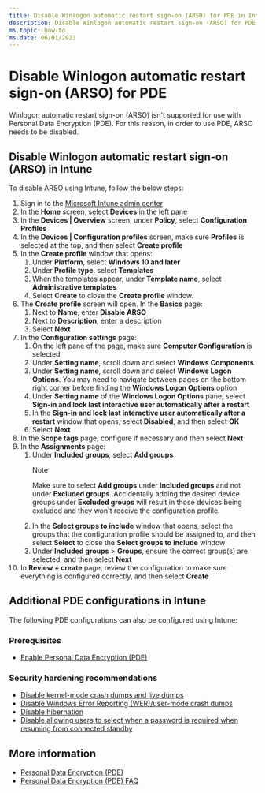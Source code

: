 ```yaml
---
title: Disable Winlogon automatic restart sign-on (ARSO) for PDE in Intune
description: Disable Winlogon automatic restart sign-on (ARSO) for PDE in Intune
ms.topic: how-to
ms.date: 06/01/2023
---
```


# Disable Winlogon automatic restart sign-on (ARSO) for PDE

Winlogon automatic restart sign-on (ARSO) isn't supported for use with Personal Data Encryption (PDE). For this reason, in order to use PDE, ARSO needs to be disabled.

## Disable Winlogon automatic restart sign-on (ARSO) in Intune

To disable ARSO using Intune, follow the below steps:

1. Sign in to the [Microsoft Intune admin center](https://go.microsoft.com/fwlink/?linkid=2109431)
1. In the **Home** screen, select **Devices** in the left pane
1. In the **Devices | Overview** screen, under **Policy**, select **Configuration Profiles**
1. In the **Devices | Configuration profiles** screen, make sure **Profiles** is selected at the top, and then select **Create profile**
1. In the **Create profile** window that opens:
   1. Under **Platform**, select **Windows 10 and later**
   1. Under **Profile type**, select **Templates**
   1. When the templates appear, under **Template name**, select **Administrative templates**
   1. Select **Create** to close the **Create profile** window.
1. The **Create profile** screen will open. In the **Basics** page:
   1. Next to **Name**, enter **Disable ARSO**
   1. Next to **Description**, enter a description
   1. Select **Next**
1. In the **Configuration settings** page:
   1. On the left pane of the page, make sure **Computer Configuration** is selected
   1. Under **Setting name**, scroll down and select **Windows Components**
   1. Under **Setting name**, scroll down and select **Windows Logon Options**. You may need to navigate between pages on the bottom right corner before finding the **Windows Logon Options** option
   1. Under **Setting name** of the **Windows Logon Options** pane, select **Sign-in and lock last interactive user automatically after a restart**
   1. In the **Sign-in and lock last interactive user automatically after a restart** window that opens, select **Disabled**, and then select **OK**
   1. Select **Next**
1. In the **Scope tags** page, configure if necessary and then select **Next**
1. In the **Assignments** page:
   1. Under **Included groups**, select **Add groups**
        > [!NOTE]
        > Make sure to select **Add groups** under **Included groups** and not under **Excluded groups**. Accidentally adding the desired device groups under **Excluded groups** will result in those devices being excluded and they won't receive the configuration profile.
   1. In the **Select groups to include** window that opens, select the groups that the configuration profile should be assigned to, and then select **Select** to close the **Select groups to include** window
   1. Under **Included groups** > **Groups**, ensure the correct group(s) are selected, and then select **Next**
1. In **Review + create** page, review the configuration to make sure everything is configured correctly, and then select **Create**

## Additional PDE configurations in Intune

The following PDE configurations can also be configured using Intune:

### Prerequisites

- [Enable Personal Data Encryption (PDE)](intune-enable-pde.md)

### Security hardening recommendations

- [Disable kernel-mode crash dumps and live dumps](intune-disable-memory-dumps.md)
- [Disable Windows Error Reporting (WER)/user-mode crash dumps](intune-disable-wer.md)
- [Disable hibernation](intune-disable-hibernation.md)
- [Disable allowing users to select when a password is required when resuming from connected standby](intune-disable-password-connected-standby.md)

## More information

- [Personal Data Encryption (PDE)](index.md)
- [Personal Data Encryption (PDE) FAQ](faq-pde.yml)
